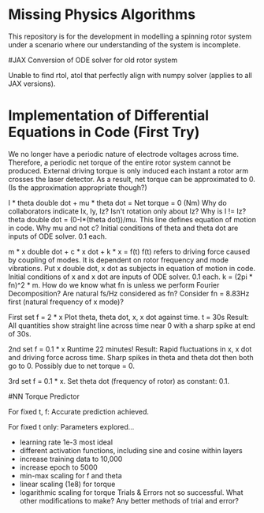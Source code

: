 # Missing Physics Algorithms

This repository is for the development in modelling a spinning rotor system under a scenario where our understanding of the system is incomplete.

#JAX Conversion of ODE solver for old rotor system

Unable to find rtol, atol that perfectly align with numpy solver (applies to all JAX versions). 

# Implementation of Differential Equations in Code (First Try) 

We no longer have a periodic nature of electrode voltages across time. Therefore, a periodic net torque of the entire rotor system cannot be produced. External driving torque is only induced each instant a rotor arm crosses the laser detector. As a result, net torque can be approximated to 0. (Is the approximation appropriate though?) 

I * theta double dot + mu * theta dot = Net torque = 0 (Nm)
Why do collaborators indicate Ix, Iy, Iz? Isn't rotation only about Iz? Why is I != Iz? 
theta double dot = (0-I*(theta dot))/mu. This line defines equation of motion in code. 
Why mu and not c? 
Initial conditions of theta and theta dot are inputs of ODE solver. 0.1 each. 

m * x double dot + c * x dot + k * x = f(t)
f(t) refers to driving force caused by coupling of modes. It is dependent on rotor frequency and mode vibrations. 
Put x double dot, x dot as subjects in equation of motion in code. 
Initial conditions of x and x dot are inputs of ODE solver. 0.1 each.
k = (2pi * fn)^2 * m. How do we know what fn is unless we perform Fourier Decomposition? 
Are natural fs/Hz considered as fn? 
Consider fn = 8.83Hz first (natural frequency of x mode)? 

First set f = 2 * x 
Plot theta, theta dot, x, x dot against time. t = 30s 
Result: All quantities show straight line across time near 0 with a sharp spike at end of 30s. 

2nd set f = 0.1 * x 
Runtime 22 minutes! 
Result: Rapid fluctuations in x, x dot and driving force across time. Sharp spikes in theta and theta dot then both go to 0. Possibly due to net torque = 0.

3rd set f = 0.1 * x. Set theta dot (frequency of rotor) as constant: 0.1. 

#NN Torque Predictor 

For fixed t, f:
Accurate prediction achieved. 

For fixed t only: 
Parameters explored...
- learning rate 1e-3 most ideal
- different activation functions, including sine and cosine within layers
- increase training data to 10,000
- increase epoch to 5000
- min-max scaling for f and theta
- linear scaling (1e8) for torque
- logarithmic scaling for torque
Trials & Errors not so successful.
What other modifications to make? Any better methods of trial and error?  

